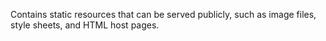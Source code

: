 Contains static resources that can be served publicly, such as image files, style sheets, and HTML host pages.